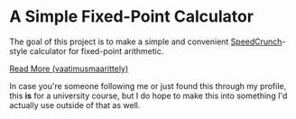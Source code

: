 # A Simple Fixed-Point Calculator

The goal of this project is to make a simple and convenient [SpeedCrunch](https://bitbucket.org/heldercorreia/speedcrunch/src/master/)-style calculator for fixed-point arithmetic.

[Read More (vaatimusmaarittely)](https://github.com/pants64DS/CalQ/blob/master/dokumentaatio/vaatimusmaarittely.md)

In case you're someone following me or just found this through my profile, this **is** for a university course, but I do hope to make this into something I'd actually use outside of that as well.